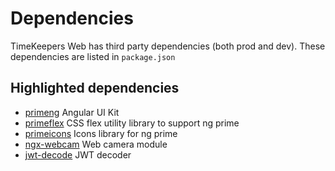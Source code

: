 # Dependencies

TimeKeepers Web has third party dependencies (both prod and dev). These dependencies are listed in `package.json`

## Highlighted dependencies

- [primeng](https://github.com/primefaces/primeng) Angular UI Kit
- [primeflex](https://github.com/primefaces/primeflex) CSS flex utility library to support ng prime
- [primeicons](https://github.com/primefaces/primeicons) Icons library for ng prime
- [ngx-webcam](https://github.com/basst314/ngx-webcam) Web camera module
- [jwt-decode](https://github.com/auth0/jwt-decode) JWT decoder
